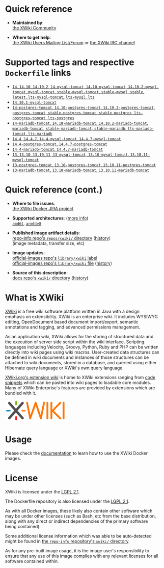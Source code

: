 <!--

********************************************************************************

WARNING:

    DO NOT EDIT "xwiki/README.md"

    IT IS AUTO-GENERATED

    (from the other files in "xwiki/" combined with a set of templates)

********************************************************************************

-->

# Quick reference

-	**Maintained by**:  
	[the XWiki Community](https://github.com/xwiki-contrib/docker-xwiki)

-	**Where to get help**:  
	[the XWiki Users Mailing List/Forum](http://dev.xwiki.org/xwiki/bin/view/Community/MailingLists) or [the XWiki IRC channel](http://dev.xwiki.org/xwiki/bin/view/Community/IRC)

# Supported tags and respective `Dockerfile` links

-	[`14`, `14.10`, `14.10.2`, `14-mysql-tomcat`, `14.10-mysql-tomcat`, `14.10.2-mysql-tomcat`, `mysql-tomcat`, `stable-mysql-tomcat`, `stable-mysql`, `stable`, `latest`, `lts-mysql-tomcat`, `lts-mysql`, `lts`](https://github.com/xwiki-contrib/docker-xwiki/blob/f89ecde9170d6a2880deaf2a61c1d0cef4ca08df/14/mysql-tomcat/Dockerfile)
-	[`14.10.1-mysql-tomcat`](https://github.com/xwiki-contrib/docker-xwiki/blob/cb87e8e016aaa420d362adaf08813028ce95fd96/14/mysql-tomcat/Dockerfile)
-	[`14-postgres-tomcat`, `14.10-postgres-tomcat`, `14.10.2-postgres-tomcat`, `postgres-tomcat`, `stable-postgres-tomcat`, `stable-postgres`, `lts-postgres-tomcat`, `lts-postgres`](https://github.com/xwiki-contrib/docker-xwiki/blob/f89ecde9170d6a2880deaf2a61c1d0cef4ca08df/14/postgres-tomcat/Dockerfile)
-	[`14-mariadb-tomcat`, `14.10-mariadb-tomcat`, `14.10.2-mariadb-tomcat`, `mariadb-tomcat`, `stable-mariadb-tomcat`, `stable-mariadb`, `lts-mariadb-tomcat`, `lts-mariadb`](https://github.com/xwiki-contrib/docker-xwiki/blob/f89ecde9170d6a2880deaf2a61c1d0cef4ca08df/14/mariadb-tomcat/Dockerfile)
-	[`14.4`, `14.4.7`, `14.4-mysql-tomcat`, `14.4.7-mysql-tomcat`](https://github.com/xwiki-contrib/docker-xwiki/blob/2afb800f554f08f7ada9b1ab09f9140fca737177/14.4/mysql-tomcat/Dockerfile)
-	[`14.4-postgres-tomcat`, `14.4.7-postgres-tomcat`](https://github.com/xwiki-contrib/docker-xwiki/blob/2afb800f554f08f7ada9b1ab09f9140fca737177/14.4/postgres-tomcat/Dockerfile)
-	[`14.4-mariadb-tomcat`, `14.4.7-mariadb-tomcat`](https://github.com/xwiki-contrib/docker-xwiki/blob/2afb800f554f08f7ada9b1ab09f9140fca737177/14.4/mariadb-tomcat/Dockerfile)
-	[`13`, `13.10`, `13.10.11`, `13-mysql-tomcat`, `13.10-mysql-tomcat`, `13.10.11-mysql-tomcat`](https://github.com/xwiki-contrib/docker-xwiki/blob/cd1487dfd967742d686a60f48f07e984b8f263a3/13/mysql-tomcat/Dockerfile)
-	[`13-postgres-tomcat`, `13.10-postgres-tomcat`, `13.10.11-postgres-tomcat`](https://github.com/xwiki-contrib/docker-xwiki/blob/cd1487dfd967742d686a60f48f07e984b8f263a3/13/postgres-tomcat/Dockerfile)
-	[`13-mariadb-tomcat`, `13.10-mariadb-tomcat`, `13.10.11-mariadb-tomcat`](https://github.com/xwiki-contrib/docker-xwiki/blob/cd1487dfd967742d686a60f48f07e984b8f263a3/13/mariadb-tomcat/Dockerfile)

# Quick reference (cont.)

-	**Where to file issues**:  
	[the XWiki Docker JIRA project](http://jira.xwiki.org/browse/XDOCKER)

-	**Supported architectures**: ([more info](https://github.com/docker-library/official-images#architectures-other-than-amd64))  
	[`amd64`](https://hub.docker.com/r/amd64/xwiki/), [`arm64v8`](https://hub.docker.com/r/arm64v8/xwiki/)

-	**Published image artifact details**:  
	[repo-info repo's `repos/xwiki/` directory](https://github.com/docker-library/repo-info/blob/master/repos/xwiki) ([history](https://github.com/docker-library/repo-info/commits/master/repos/xwiki))  
	(image metadata, transfer size, etc)

-	**Image updates**:  
	[official-images repo's `library/xwiki` label](https://github.com/docker-library/official-images/issues?q=label%3Alibrary%2Fxwiki)  
	[official-images repo's `library/xwiki` file](https://github.com/docker-library/official-images/blob/master/library/xwiki) ([history](https://github.com/docker-library/official-images/commits/master/library/xwiki))

-	**Source of this description**:  
	[docs repo's `xwiki/` directory](https://github.com/docker-library/docs/tree/master/xwiki) ([history](https://github.com/docker-library/docs/commits/master/xwiki))

# What is XWiki

[XWiki](http://xwiki.org) is a free wiki software platform written in Java with a design emphasis on extensibility. XWiki is an enterprise wiki. It includes WYSIWYG editing, OpenDocument based document import/export, semantic annotations and tagging, and advanced permissions management.

As an application wiki, XWiki allows for the storing of structured data and the execution of server side script within the wiki interface. Scripting languages including Velocity, Groovy, Python, Ruby and PHP can be written directly into wiki pages using wiki macros. User-created data structures can be defined in wiki documents and instances of those structures can be attached to wiki documents, stored in a database, and queried using either Hibernate query language or XWiki's own query language.

[XWiki.org's extension wiki](http://extensions.xwiki.org) is home to XWiki extensions ranging from [code snippets](http://snippets.xwiki.org) which can be pasted into wiki pages to loadable core modules. Many of XWiki Enterprise's features are provided by extensions which are bundled with it.

![logo](https://raw.githubusercontent.com/docker-library/docs/6fb07a8dacbad5cc548b87e4c267823a4aa98660/xwiki/logo.png)

# Usage

Please check the [documentation](https://github.com/xwiki-contrib/docker-xwiki/blob/master/README.md) to learn how to use the XWiki Docker images.

# License

XWiki is licensed under the [LGPL 2.1](https://github.com/xwiki-contrib/docker-xwiki/blob/master/LICENSE).

The Dockerfile repository is also licensed under the [LGPL 2.1](https://github.com/xwiki-contrib/docker-xwiki/blob/master/LICENSE).

As with all Docker images, these likely also contain other software which may be under other licenses (such as Bash, etc from the base distribution, along with any direct or indirect dependencies of the primary software being contained).

Some additional license information which was able to be auto-detected might be found in [the `repo-info` repository's `xwiki/` directory](https://github.com/docker-library/repo-info/tree/master/repos/xwiki).

As for any pre-built image usage, it is the image user's responsibility to ensure that any use of this image complies with any relevant licenses for all software contained within.
